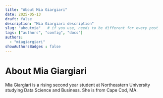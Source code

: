 ```yaml
---
title: "About Mia Giargiari"
date: 2025-05-13
draft: false
description: "Mia Giargiari description"
slug: "aboutmia"   # if you use, needs to be different for every post
tags: ["authors", "config", "docs"]
authors:
  - "miagiargiari"
showAuthorsBadges : false
---
```


# About Mia Giargiari 

Mia Giargiari is a rising second year student at Northeastern University studying Data Science and Business. She is from Cape Cod, MA.
